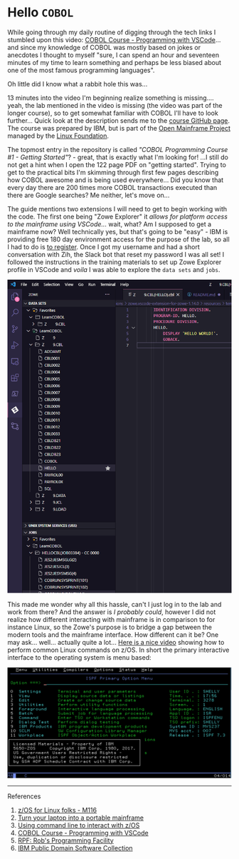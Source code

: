 # Hello `COBOL`

While going through my daily routine of digging through the tech links I stumbled upon this video: [COBOL Course - Programming with VSCode](https://www.youtube.com/watch?v=RdMAEdGvtLA)... and since my knowledge of COBOL was mostly based on jokes or anecdotes I thought to myself "sure, I can spend an hour and seventeen minutes of my time to learn something and perhaps be less biased about one of the most famous programming languages". 

Oh little did I know what a rabbit hole this was...

13 minutes into the video I'm beginning realize something is missing.... yeah, the lab mentioned in the video is missing (the video was part of the longer course), so to get somewhat familiar with COBOL I'll have to look further... Quick look at the description sends me to the [course GitHub page](https://github.com/openmainframeproject/cobol-programming-course). The course was prepared by IBM, but is part of the [Open Mainframe Project](https://www.openmainframeproject.org/) managed by the [Linux Foundation](https://www.linuxfoundation.org/).

The topmost entry in the repository is called *"COBOL Programming Course #1 - Getting Started"*? - great, that is exactly what I'm looking for! ...I still do not get a hint when I open the 122 page PDF on "getting started". Trying to get to the practical bits I'm skimming through first few pages describing how COBOL awesome and is being used everywhere... Did you know that every day there are 200 times more COBOL transactions executed than there are Google searches? Me neither, let's move on... 

The guide mentions two extensions I will need to get to begin working with the code. The first one being "Zowe Explorer" it *allows for platform access to the mainframe using VSCode...* wait, what? Am I supposed to get a mainframe now? Well technically yes, but that's going to be "easy" - IBM is providing free 180 day  environment access for the purpose of the lab, so all I had to do is [to register](http://ibm.biz/cobollabs). Once I got my username and had a short conversation with Zih, the Slack bot that reset my password I was all set! I followed the instructions in the training materials to set up Zowe Explorer profile in VSCode and *voila* I was able to explore the `data sets` and `jobs`. 

![Zowe Explorer](img/zowe-explorer.png)

This made me wonder why all this hassle, can't I just log in to the lab and work from there? And the answer is *I probably could*, however I did not realize how different interacting with mainframe is in comparison to for instance Linux, so the Zowe's purpose is to bridge a gap between the modern tools and the mainframe interface. How different can it be? One may ask... well... actually quite a lot... [Here is a nice video](https://www.youtube.com/watch?v=UAimEqwiUH0) showing how to perform common Linux commands on z/OS. In short the primary interactive interface to the operating system is menu based:

![ISPF](img/ispf-home.png)




---
References

1. [z/OS for Linux folks - M116](https://www.youtube.com/watch?v=UAimEqwiUH0)
2. [Turn your laptop into a portable mainframe](https://oofhours.com/2019/09/17/turn-your-laptop-into-a-portable-mainframe/)
3. [Using command line to interact with z/OS](https://ibm.github.io/zopeneditor-about/Docs/interact_zos_cli.html#comparison-between-zowe-cli-and-rse-cli-plug-in)
4. [COBOL Course - Programming with VSCode](https://www.youtube.com/watch?v=RdMAEdGvtLA)
5. [RPF: Rob's Programming Facility](http://www.prince-webdesign.nl/rpf)
6. [IBM Public Domain Software Collection](http://www.ibiblio.org/jmaynard/)
